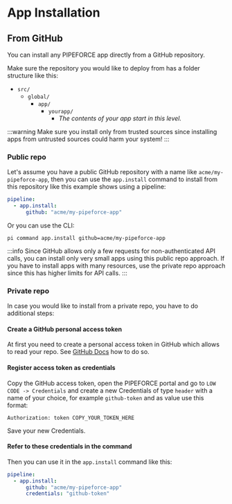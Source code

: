 # App Installation

## From GitHub

You can install any PIPEFORCE app directly from a GitHub repository.

Make sure the repository you would like to deploy from has a folder structure like this:

- `src/`
  - `global/`
    - `app/`
      - `yourapp/`
        - *The contents of your app start in this level.*

:::warning
Make sure you install only from trusted sources since installing apps from untrusted sources could harm your system!
:::

### Public repo

Let's assume you have a public GitHub repository with a name like `acme/my-pipeforce-app`, then you can use the `app.install` command to install from this repository like this example shows using a pipeline:

```yaml
pipeline:
  - app.install:
      github: "acme/my-pipeforce-app"
```

Or you can use the CLI:

```
pi command app.install github=acme/my-pipeforce-app
```

:::info
Since GitHub allows only a few requests for non-authenticated API calls, you can install
only very small apps using this public repo approach. If you have to install apps with
many resources, use the private repo approach since this has higher limits for API calls.
:::

### Private repo

In case you would like to install from a private repo, you have to do additional steps:

#### Create a GitHub personal access token

At first you need to create a personal access token in GitHub which allows to read your repo. See [GitHub Docs](https://docs.github.com/en/authentication/keeping-your-account-and-data-secure/creating-a-personal-access-token) how to do so.

#### Register access token as credentials

Copy the GitHub access token, open the PIPEFORCE portal and go to `LOW CODE -> Credentials` and create a new Credentials of type `header` with a name of your choice, for example `github-token` and as value use this format:

```
Authorization: token COPY_YOUR_TOKEN_HERE
```

Save your new Credentials. 

#### Refer to these credentials in the command

Then you can use it in the `app.install` command like this:

```yaml
pipeline:
  - app.install:
      github: "acme/my-pipeforce-app"
      credentials: "github-token"
```